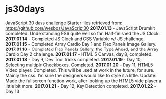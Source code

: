 # js30days
JavaScript 30 days challenge
Starter files retrieved from: https://github.com/wesbos/JavaScript30
**2017.01.13** - JavaScript Drumkit completed. Understanding ES6 quite well so far. Half-finished the JS Clock.
**2017.01.14** - Completed JS Clock and CSS Variable w/ JS challenge.
**2017.01.15** - Completed Array Cardio Day 1 and Flex Panels Image Gallery.
**2017.01.16** - Completed Flex Panels Gallery, the Type Ahead, and the Array Cardio Day 2 challenge.
**2017.01.17** - HTML 5 Canvas, day 8, completed.
**2017.01.18** - Day 9, Dev Tool tricks completed.
**2017.01.19** - Day 10, Selecting multiple Checkboxes. Completed.
**2017.01.20** - Day 11, HTML5 Video player. Completed. This will be used at work in the future, for sure. Mainly the css. I'm sure the designers would like to style it a little. Update: Made the fullscreen function work, after looking up the HTML5 vide player a little bit more.
**2017.01.21** - Day 12, Key Detection completed.
**2017.01.22** - Day 13